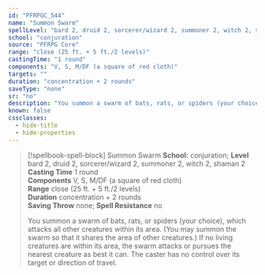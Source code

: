 ```yaml
---
id: "PFRPGC_544"
name: "Summon Swarm"
spellLevel: "bard 2, druid 2, sorcerer/wizard 2, summoner 2, witch 2, shaman 2"
school: "conjuration"
source: "PFRPG Core"
range: "close (25 ft. + 5 ft./2 levels)"
castingTime: "1 round"
components: "V, S, M/DF (a square of red cloth)"
targets: ""
duration: "concentration + 2 rounds"
saveType: "none"
sr: "no"
description: "You summon a swarm of bats, rats, or spiders (your choice), which attacks all other creatures within its area. (You may summon the swarm so that it shares the area of other creatures.) If no living creatures are within its area, the swarm attacks or pursues the nearest creature as best it can. The caster has no control over its target or direction of travel."
known: false
cssclasses:
  - hide-title
  - hide-properties
---
```


> [!spellbook-spell-block] Summon Swarm
> **School:** conjuration; **Level** bard 2, druid 2, sorcerer/wizard 2, summoner 2, witch 2, shaman 2
> **Casting Time** 1 round  
> **Components** V, S, M/DF (a square of red cloth)  
> **Range** close (25 ft. + 5 ft./2 levels)  
> **Duration** concentration + 2 rounds  
> **Saving Throw** none; **Spell Resistance** no
> 
> You summon a swarm of bats, rats, or spiders (your choice), which attacks all other creatures within its area. (You may summon the swarm so that it shares the area of other creatures.) If no living creatures are within its area, the swarm attacks or pursues the nearest creature as best it can. The caster has no control over its target or direction of travel.